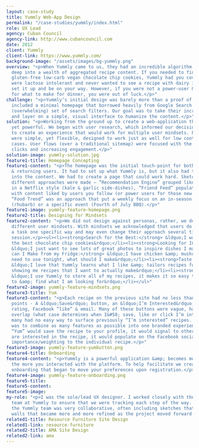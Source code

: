 ```yaml
---
layout: case-study
title: Yummly Web-App Design
permalink: "/case-studies/yummly/index.html"
role: UX Lead
agency: Cuban Council
agency-link: http://www.cubancouncil.com
date: 2012
client: Yummly
client-link: https://www.yummly.com/
background-image: "/assets/images/bg-yummly.png"
overview: "<p>When Yummly came to us, they had an incredible algorithm for diving
  deep into a wealth of aggregated recipe content. If you needed to find the best
  gluten-free low-carb vegan chocolate chip cookies, Yummly had you covered. If you
  were lactose intolerant and never wanted to see a recipe with dairy in it, you could
  set it up and be on your way. However, if you were not a power-user & just looking
  for what to make for dinner, you were out of luck.</p>"
challenge: "<p>Yummly’s initial design was barely more than a proof of concept that
  included a minimal homepage that borrowed heavily from Google Search & a robust
  (overwhelming) set of search filters. Our goal was to take their incredible technology
  and layer on a simple, visual interface to humanize the content.</p>"
solution: "<p>Working from the ground up to create a web-application that was simple,
  yet powerful. We began with user research, which informed our decisions, and began
  to create an experience that would work for multiple user mindsets. Page designs
  were simple, yet flexible, designed to work just as well for low content as ideal
  cases. User flows (over a traditional sitemap) were focused with the goal of reducing
  clicks and increasing engagement.</p>"
solution-image: yummly-solution.jpg
feature1-title: Homepage Concepting
feature1-content: "<p>The homepage was the initial touch-point for both first-time
  & returning users. It had to set up what Yummly is, but it also had to get users
  into the content. We had to create a page that could work hard. Sketches of several
  different approaches were made – “Recommendation Engine” grouped liked concepts
  in a Netflix style (kale & garlic side-dishes), “Friend Feed” populated the homepage
  with content liked by users you follow (or power users for those new to the experience),
  “Food Trend” was an approach that put a weekly focus on an in-season ingredient
  (rhubarb) or a specific event (Fourth of July BBQ).</p>"
feature1-image: yummly-feature-homepage.png
feature2-title: Designing for Mindsets
feature2-content: "<p>We did not design against personas, rather, we designed against
  different user mindsets. With mindsets we acknowledged that users do not perform
  a task one specific way and may even change their approach several times in a single
  session.</p><ul><li><strong>Search for the Best:</strong> &ldquo;I want to make
  the best chocolate chip cookies&rdquo;</li><li><strong>Looking for Inspiration:</strong>
  &ldquo;I just want to see lots of great photos to inspire dishes I make in the future&rdquo;</li><li><strong>What
  can I Make from my Fridge:</strong> &ldquo;I have chicken &amp; mushrooms that I
  need to use tonight, what should I make&rdquo;</li><li><strong>Taste Profile Builder:</strong>
  &ldquo;I love that Yummly learns what I like &amp; tailors recipes for my needs
  showing me recipes that I want to actually make&rdquo;</li><li><strong>Recipe Box:</strong>
  &ldquo;I use Yummly to store all of my recipes, it makes it so easy to come back
  to &amp; find what I am looking for&rdquo;</li></ul>"
feature2-image: yummly-feature-mindsets.png
feature3-title: Yum
feature3-content: "<p>Each recipe on the previous site had no less than 5 interaction
  points - A &ldquo;Save&rdquo; button, an &ldquo;I’m Interested&rdquo; button, a
  rating, Facebook “like” & email. Many of these buttons were vague, had user-intention
  overlap (what case determines when I&#58; save, like or click I’m interested) &
  many had no easy way to surface previously “I’m interested” recipes. Our solution
  was to combine as many features as possible into one branded experience. Clicking
  “Yum” would save the recipe to your profile, it would signal to others that you
  are interested in the recipe, it would populate on the Facebook social graph & add
  importance/weighting to the individual recipe.</p>"
feature3-image: yummly-feature-yumbutton.png
feature4-title: Onboarding
feature4-content: "<p>Yummly is a powerful application &amp; becomes more powerful
  the more you interacted with the platform. To help facilitate we created a light-touch
  onboarding that began to move your preferences upon registration.</p>"
feature4-image: yummly-feature-onboarding.png
feature5-title: 
feature5-content: 
feature5-image: 
my-role: "<p>I was the sole/lead UX designer. I worked closely with the leadership
  team at Yummly to ensure that we were tracking each step of the way. Working with
  the Yummly team was very collaborative, often including sketches that took over
  walls that became more and more refined as the project moved forward.</p>"
related1-title: Resource Furniture Site Design
related1-link: resource-furniture
related2-title: AMA Site Design
related2-link: ama
---
```

